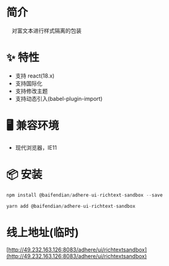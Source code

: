 # 简介
&ensp;&ensp;对富文本进行样式隔离的包装

# ✨ 特性
- 支持 react(18.x)
- 支持国际化
- 支持修改主题
- 支持动态引入(babel-plugin-import)

# 🖥 兼容环境
- 现代浏览器，IE11

# 📦 安装
```javascript
npm install @baifendian/adhere-ui-richtext-sandbox --save
``` 

```javascript
yarn add @baifendian/adhere-ui-richtext-sandbox
```

# 线上地址(临时)
[http://49.232.163.126:8083/adhere/ui/richtextsandbox](http://49.232.163.126:8083/adhere/ui/richtextsandbox)
